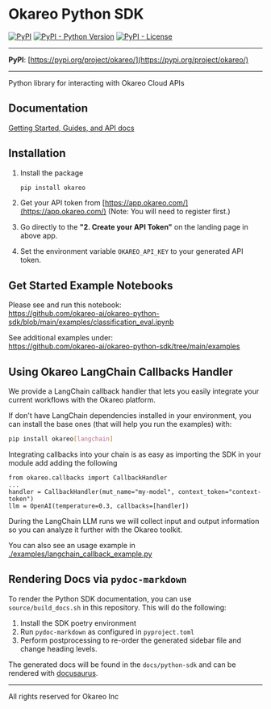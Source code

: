 # Okareo Python SDK

[![PyPI](https://img.shields.io/pypi/v/okareo?style=flat-square)](https://pypi.python.org/pypi/okareo/)
[![PyPI - Python Version](https://img.shields.io/pypi/pyversions/okareo?style=flat-square)](https://pypi.python.org/pypi/okareo/)
[![PyPI - License](https://img.shields.io/pypi/l/okareo?style=flat-square)](https://pypi.python.org/pypi/okareo/)

---

**PyPI**: [https://pypi.org/project/okareo/](https://pypi.org/project/okareo/)

---

Python library for interacting with Okareo Cloud APIs

## Documentation
[Getting Started, Guides, and API docs](https://docs.okareo.com/)

## Installation

1. Install the package
    ```sh
    pip install okareo
    ```
2. Get your API token from [https://app.okareo.com/](https://app.okareo.com/)
   (Note: You will need to register first.)

3. Go directly to the **"2. Create your API Token"** on the landing page in above app.

4. Set the environment variable `OKAREO_API_KEY` to your generated API token.

## Get Started Example Notebooks

Please see and run this notebook:<br>
https://github.com/okareo-ai/okareo-python-sdk/blob/main/examples/classification_eval.ipynb

See additional examples under:<br>
https://github.com/okareo-ai/okareo-python-sdk/tree/main/examples

## Using Okareo LangChain Callbacks Handler

We provide a LangChain callback handler that lets you easily integrate your current workflows with the Okareo platform.

If don't have LangChain dependencies installed in your environment, you can install the base ones (that will help you run the examples) with:
```sh
pip install okareo[langchain]
```

Integrating callbacks into your chain is as easy as importing the SDK in your module add adding the following
```
from okareo.callbacks import CallbackHandler
...
handler = CallbackHandler(mut_name="my-model", context_token="context-token")
llm = OpenAI(temperature=0.3, callbacks=[handler])

```
During the LangChain LLM runs we will collect input and output information so you can analyze it further with the Okareo toolkit.

You can also see an usage example in [./examples/langchain_callback_example.py](./examples/langchain_callback_example.py)

## Rendering Docs via `pydoc-markdown`

To render the Python SDK documentation, you can use `source/build_docs.sh` in this repository. This will do the following:

1. Install the SDK poetry environment
2. Run `pydoc-markdown` as configured in `pyproject.toml`
3. Perform postprocessing to re-order the generated sidebar file and change heading levels.

The generated docs will be found in the `docs/python-sdk` and can be rendered with [docusaurus](https://docusaurus.io/).

---

All rights reserved for Okareo Inc
